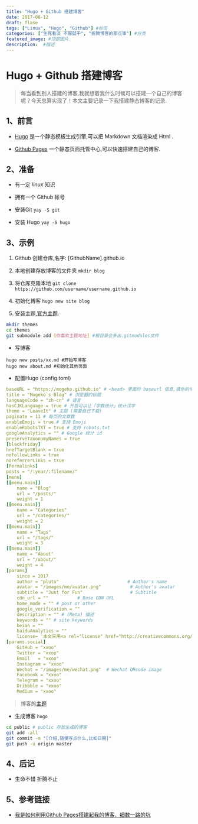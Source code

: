 ```yaml
---
title: "Hugo + Github 搭建博客"
date: 2017-08-12
draft: flase
tags: ["Linux", "Hugo", "Github"] #标签
categories: ["生死看淡 不服就干", "折腾博客的那点事"] #分类
featured_image: #顶部图片
description:  #描述
---
```


# Hugo + Github 搭建博客

> 每当看到别人搭建的博客,我就想着我什么时候可以搭建一个自己的博客呢？今天总算实现了！本文主要记录一下我搭建静态博客的记录.

## 1、前言

* [Hugo](https://github.com/gohugoio/hugo) 是一个静态模板生成引擎,可以把 Markdown 文档渲染成 Html .

* [Github Pages](https://pages.github.com/) 一个静态页面托管中心,可以快速搭建自己的博客.

## 2、准备

* 有一定 _linux_ 知识

* 拥有一个 Github 帐号

* 安装Git `yay -S git`

* 安装 Hugo `yay -S hugo`

## 3、示例

1. Github 创建仓库,名字: [GithubName].github.io

2. 本地创建存放博客的文件夹 `mkdir blog`

3. 将仓库克隆本地 `git clone https://github.com/username/username.github.io`

4. 初始化博客 `hugo new site blog`

5. 安装主题,[官方主题](https://themes.gohugo.io/).

~~~bash
mkdir themes
cd themes
git submodule add [你喜欢主题地址] #根目录会多出.gitmodules文件
~~~

* 写博客

~~~shell
hugo new posts/xx.md #开始写博客
hugo new about.md #初始化其他页面
~~~

* 配置Hugo (config.toml)

```yml
baseURL = "https://mogeko.github.io" # <head> 里面的 baseurl 信息,填你的博客地址
title = "Mogeko`s Blog" # 浏览器的标题
languageCode = "zh-cn" # 语言
hasCJKLanguage = true # 开启可以让「字数统计」统计汉字
theme = "LeaveIt" # 主题 (需要自己下载)
paginate = 11 # 每页的文章数
enableEmoji = true # 支持 Emoji
enableRobotsTXT = true # 支持 robots.txt
googleAnalytics = "" # Google 统计 id
preserveTaxonomyNames = true
[blackfriday]
hrefTargetBlank = true
nofollowLinks = true
noreferrerLinks = true
[Permalinks]
posts = "/:year/:filename/"
[menu]
[[menu.main]]
    name = "Blog"
    url = "/posts/"
    weight = 1
[[menu.main]]
    name = "Categories"
    url = "/categories/"
    weight = 2
[[menu.main]]
    name = "Tags"
    url = "/tags/"
    weight = 3
[[menu.main]]
    name = "About"
    url = "/about/"
    weight = 4
[params]
    since = 2017
    author = "pluto"                          # Author's name
    avatar = "/images/me/avatar.png"           # Author's avatar
    subtitle = "Just for Fun"                  # Subtitle
    cdn_url = ""           # Base CDN URL
    home_mode = "" # post or other
    google_verification = ""
    description = "" # (Meta) 描述
    keywords = "" # site keywords
    beian = ""
    baiduAnalytics = ""
    license= '本文采用<a rel="license" href="http://creativecommons.org/licenses/by-nc/4.0/" target="_blank">知识共享署名-非商业性使用 4.0 国际许可协议</a>进行许可'
[params.social]
    GitHub = "xxoo"
    Twitter = "xxoo"
    Email   = "xxoo"
    Instagram = "xxoo"
    Wechat = "/images/me/wechat.png"  # Wechat QRcode image
    Facebook = "xxoo"
    Telegram = "xxoo"
    Dribbble = "xxoo"
    Medium = "xxoo"
```

> 博客的[主题](https://github.com/wbmins/LeaveIt)

* 生成博客 `hugo`

```bash
cd public # public 存放生成的博客
git add -all
git commit -m "[介绍,随便写点什么,比如日期]"
git push -u origin master
```

## 4、后记

* 生命不惜 折腾不止

## 5、参考链接

* [我是如何利用Github Pages搭建起我的博客，细数一路的坑](https://www.cnblogs.com/jackyroc/p/7681938.html)
